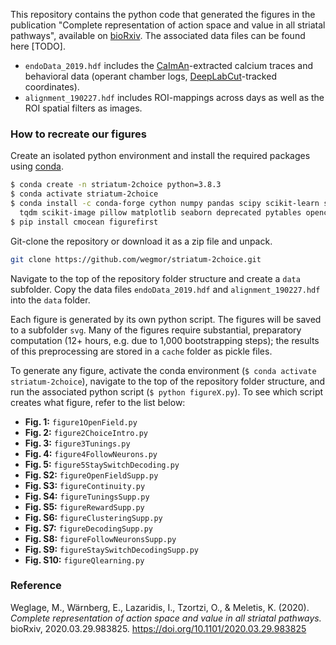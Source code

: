 This repository contains the python code that generated the figures in the publication "Complete representation of action space and value in all striatal pathways", available on [bioRxiv](https://www.biorxiv.org/content/10.1101/2020.03.29.983825v1). The associated data files can be found here [TODO].

- `endoData_2019.hdf` includes the [CaImAn](https://github.com/flatironinstitute/CaImAn)-extracted calcium traces and behavioral data (operant chamber logs, [DeepLabCut](https://github.com/DeepLabCut/DeepLabCut)-tracked coordinates).
- `alignment_190227.hdf` includes ROI-mappings across days as well as the ROI spatial filters as images.


### How to recreate our figures

Create an isolated python environment and install the required packages using [conda](https://docs.anaconda.com/anaconda/install/).

```bash
$ conda create -n striatum-2choice python=3.8.3
$ conda activate striatum-2choice
$ conda install -c conda-forge cython numpy pandas scipy scikit-learn statsmodels h5py \
  tqdm scikit-image pillow matplotlib seaborn deprecated pytables opencv pip
$ pip install cmocean figurefirst
```

Git-clone the repository or download it as a zip file and unpack.

```bash
git clone https://github.com/wegmor/striatum-2choice.git
```

Navigate to the top of the repository folder structure and create a `data` subfolder.
Copy the data files `endoData_2019.hdf` and `alignment_190227.hdf` into the `data` folder.

Each figure is generated by its own python script. The figures will be saved to a subfolder `svg`.
Many of the figures require substantial, preparatory computation (12+ hours, e.g. due to 1,000 bootstrapping steps); the results of this preprocessing are stored in a `cache` folder as pickle files.

To generate any figure, activate the conda environment (`$ conda activate striatum-2choice`), navigate to the top of the repository folder structure, and run the associated python script (`$ python figureX.py`).
To see which script creates what figure, refer to the list below:

- **Fig. 1:**   `figure1OpenField.py`
- **Fig. 2:**   `figure2ChoiceIntro.py`
- **Fig. 3:**   `figure3Tunings.py`
- **Fig. 4:**   `figure4FollowNeurons.py`
- **Fig. 5:**   `figure5StaySwitchDecoding.py`
- **Fig. S2:**  `figureOpenFieldSupp.py`
- **Fig. S3:**  `figureContinuity.py`
- **Fig. S4:**  `figureTuningsSupp.py`
- **Fig. S5:**  `figureRewardSupp.py`
- **Fig. S6:**  `figureClusteringSupp.py`
- **Fig. S7:**  `figureDecodingSupp.py`
- **Fig. S8:**  `figureFollowNeuronsSupp.py`
- **Fig. S9:**  `figureStaySwitchDecodingSupp.py`
- **Fig. S10:** `figureQlearning.py`


### Reference

Weglage, M., Wärnberg, E., Lazaridis, I., Tzortzi, O., & Meletis, K. (2020). *Complete representation of action space and value in all striatal pathways.* bioRxiv, 2020.03.29.983825. https://doi.org/10.1101/2020.03.29.983825
